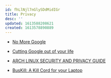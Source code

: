 ```yaml
---
id: fhLlNjl7nGlySDdMidIGr
title: Privacy
desc: ''
updated: 1613588208621
created: 1613578890889
---
```


- [No More Google](https://nomoregoogle.com/)

- [Cutting Google out of your life](https://degoogle.jmoore.dev/)

- [ARCH LINUX SECURITY AND PRIVACY GUIDE](https://theprivacyguide1.github.io/linux_hardening_guide.html)

- [BusKill: A Kill Cord for your Laptop](https://tech.michaelaltfield.net/2020/01/02/buskill-laptop-kill-cord-dead-man-switch/)
